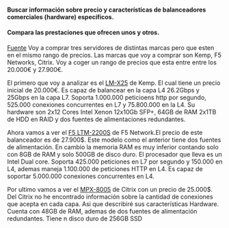 #### Buscar información sobre precio y características de balanceadores comerciales (hardware) específicos.

#### Compara las prestaciones que ofrecen unos y otros.
[Fuente](https://kemptechnologies.com/compare-kemp-f5-big-ip-citrix-netscaler-hardware-load-balancers/)
Voy a comprar tres servidores de distintas marcas pero que esten en el mismo rango de precios. Las marcas que voy a comprar son Kemp, F5 Networks, Citrix. Voy a coger un rango de precios que esta entre entre los 20.000€ y 27.900€.

El primero que voy a analizar es el [LM-X25](https://kemptechnologies.com/server-load-balancing-appliances/loadmaster-x25/overview/) de Kemp. El cual tiene un precio inicial de 20.000€. Es capaz de balancear en la capa L4 26.2Gbps y 25Gbps en la capa L7. Soporta 1.000.000 peticioens http por segundo, 525.000 conexiones concurrentes en L7 y 75.800.000 en la L4. Su hardware son 2x12 Cores Intel Xenon 12x10Gb SFP+, 64GB de RAM 2x1TB de HDD en RAID y dos fuentes de alimentaciones redundantes.

Ahora vamos a ver el [F5 LTM-2200S](https://www.f5.com/pdf/products/big-ip-platforms-datasheet.pdf) de F5 Network.El precio de este balanceador es de 27.900$. Este modelo como el anterior tiene dos fuentes de alimentación. En cambio la memoria RAM es muy inferior contando solo con 8GB de RAM y solo 500GB de disco duro. El procesador que lleva es un Intel Dual core. Soporta 425.000 peticiones en L7 por segundo y 150.000 en L4, ademas maneja 1.100.000 de peticiones HTTP en L4. Es capaz de soportar 5.000.000 conexiones concurrentes en L4.

Por ultimo vamos a ver el [MPX-8005](https://docs.citrix.com/es-es/citrix-hardware-platforms/mpx/netscaler-hardware-platforms/mpx-8005-8015-8200-8400-8600-8800.html) de Citrix con un precio de 25.000$. Del Citrix no he encontrado información sobre la cantidad de conexiones que acepta en cada capa. Asi que describiré sus características Hardware. Cuenta con 48GB de RAM, ademas de dos fuentes de alimentación redundantes. Tiene n disco duro de 256GB SSD